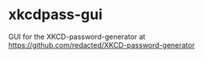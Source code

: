 # xkcdpass-gui
GUI for the XKCD-password-generator at https://github.com/redacted/XKCD-password-generator
